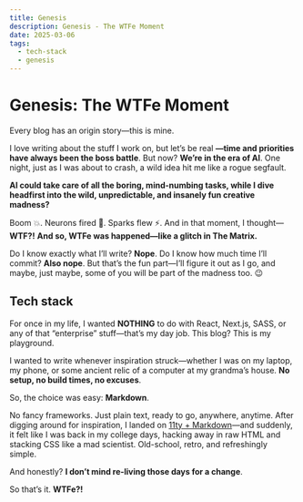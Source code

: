 ```yaml
---
title: Genesis
description: Genesis - The WTFe Moment
date: 2025-03-06
tags:
  - tech-stack
  - genesis
---
```


# Genesis: The WTFe Moment

Every blog has an origin story—this is mine.

I love writing about the stuff I work on, but let’s be real **—time and priorities have always been the boss battle**. But now? **We’re in the era of AI**. One night, just as I was about to crash, a wild idea hit me like a rogue segfault.

**AI could take care of all the boring, mind-numbing tasks, while I dive headfirst into the wild, unpredictable, and insanely fun creative madness?**

Boom 💥. Neurons fired 🧠. Sparks flew ⚡. And in that moment, I thought—**WTF?!**
**And so, WTFe was happened—like a glitch in The Matrix.**

Do I know exactly what I’ll write? **Nope**. Do I know how much time I’ll commit? **Also nope**. But that’s the fun part—I’ll figure it out as I go, and maybe, just maybe, some of you will be part of the madness too. 😉

## Tech stack
For once in my life, I wanted **NOTHING** to do with React, Next.js, SASS, or any of that “enterprise” stuff—that’s my day job. This blog? This is my playground.

I wanted to write whenever inspiration struck—whether I was on my laptop, my phone, or some ancient relic of a computer at my grandma’s house. **No setup, no build times, no excuses**.

So, the choice was easy: **Markdown**.

No fancy frameworks. Just plain text, ready to go, anywhere, anytime. After digging around for inspiration, I landed on [11ty + Markdown](https://www.11ty.dev/docs/languages/markdown/)—and suddenly, it felt like I was back in my college days, hacking away in raw HTML and stacking CSS like a mad scientist. Old-school, retro, and refreshingly simple.

And honestly? **I don’t mind re-living those days for a change**.

So that’s it. **WTFe?!**